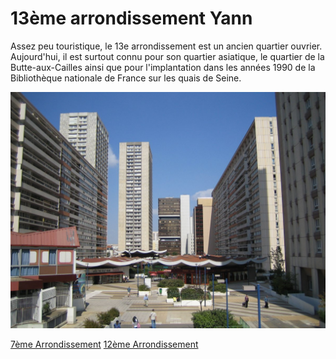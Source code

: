 # 13ème arrondissement Yann

Assez peu touristique, le 13e arrondissement est un ancien quartier ouvrier. Aujourd'hui, il est surtout connu pour son quartier asiatique, le quartier de la Butte-aux-Cailles ainsi que pour l'implantation dans les années 1990 de la Bibliothèque nationale de France sur les quais de Seine.

![Image 13ème](/jeu-heros-paris/13.jpg "Photo du 13ème")

[7ème Arrondissement](7.md) 
[12ème Arrondissement](12eme.md) 



